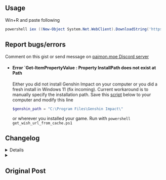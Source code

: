 ## Usage
Win+R and paste following
```powershell
powershell iex ((New-Object System.Net.WebClient).DownloadString('https://gist.githubusercontent.com/jogerj/0339e61a92e0de2e360c5212a94854e8/raw/6ddd4d2d7f7feff3d25e767a6272ff48ba1e9cd2/get_wish_url_from_cache.ps1'))
```

## Report bugs/errors
Comment on this gist or send message on [paimon.moe Discord server](https://discord.com/channels/820601523125747712/820601523125747715/1012175730873991228)
* #### Error `Get-ItemPropertyValue : Property InstallPath does not exist at Path 
  Either you did not install Genshin Impact on your computer or you did a fresh install in Windows 11 (fix incoming). Current workaround is to manually specify the installation path. Save this [script](https://gist.github.com/jogerj/0339e61a92e0de2e360c5212a94854e8/raw/cc6187e8f09618ea29e7fa05e7d019ed97729b9d/get_wish_url_from_cache.ps1) below to your computer and modify this line
  ```powershell
  $genshin_path = "C:\Program Files\Genshin Impact\"
  ```
  or wherever you installed your game. Run with `powershell get_wish_url_from_cache.ps1`

## Changelog
<details>

### Version 0.2
* Added date of URL to output
* Add warning for URL older than 24h
### Version 0.1
Initial release
</details>

<details>
  <summary><h2>Original Post</h2></summary>

## Method
I found a less intrusive way to retrieve wish URL, involves reading from cache:
1. Download and open [Chrome Cache View](https://www.nirsoft.net/utils/chromecacheview.zip)
2. Open your genshin folder and locate this folder: e.g.
`C:\Program Files\Genshin Impact\Genshin Impact Game\GenshinImpact_Data\webCaches\Cache\Cache_Data`
![](https://media.discordapp.net/attachments/820601523125747715/1012146279993843793/unknown.png)
3. Ctrl-Q to open quick filter, look for `gacha_info`
4. Sort by `Last Accessed`
5. Right-click the URL cell and `Copy Clicked Cell`
6. Remove the `1/0/` in front of the URL
7. Post to paimon.moe as usual

## Why this works
  Genshin Impact uses [ZFBrowser](https://zenfulcrum.com/browser/docs/Readme.html), which essentially embeds a Chromium web browser into the game. Hence, there's no reason to not believe that it would behave like a normal Google Chrome/Chromium/Edge browser. The structure of the cache folder doesn't let you easily read its contents but luckily [NirSoft](https://www.nirsoft.net/utils/chrome_cache_view.html) here has done the reverse-engineering for us so all we need to do is retrieve the URL of the cache for that JSON file the game retrieved.
  
</details>